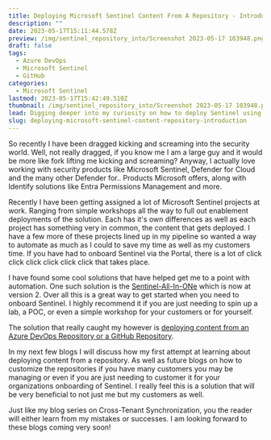 ```yaml
---
title: Deploying Microsoft Sentinel Content From A Repository - Introduction
description: ""
date: 2023-05-17T15:11:44.578Z
preview: /img/sentinel_repository_into/Screenshot 2023-05-17 103948.png
draft: false
tags:
  - Azure DevOps
  - Microsoft Sentinel
  - GitHub
categories:
  - Microsoft Sentinel
lastmod: 2023-05-17T15:42:49.510Z
thumbnail: /img/sentinel_repository_into/Screenshot 2023-05-17 103948.png
lead: Digging deeper into my curiosity on how to deploy Sentinel using ADO or GitHub
slug: deploying-microsoft-sentinel-content-repository-introduction
---
```

So recently I have been dragged kicking and screaming into the security world.  Well, not really dragged, if you know me I am a large guy and it would be more like fork lifting me kicking and screaming?  Anyway, I actually love working with security products like Microsoft Sentinel, Defender for Cloud and the many other Defender for.. Products Microsoft offers, along with Identify solutions like Entra Permissions Management and more.

Recently I have been getting assigned a lot of Microsoft Sentinel projects at work.  Ranging from simple workshops all the way to full out enablement deployments of the solution.  Each has it's own differences as well as each project has something very in common, the content that gets deployed.  I have a few more of these projects lined up in my pipeline so wanted a way to automate as much as I could to save my time as well as my customers time. If you have had to onboard Sentinel via the Portal, there is a lot of click click click click click click that takes place.

I have found some cool solutions that have helped get me to a point with automation. One such solution is the [Sentinel-All-In-ONe](https://github.com/Azure/Azure-Sentinel/tree/master/Tools/Sentinel-All-In-One) which is now at version 2.  Over all this is a great way to get started when you need to onboard Sentinel. I highly recommend it if you are just needing to spin up a lab, a POC, or even a simple workshop for your customers or for yourself.

The solution that really caught my however is [deploying content from an Azure DevOps Repository or a GitHub Repository](https://learn.microsoft.com/en-us/azure/sentinel/ci-cd?tabs=github).

In my next few blogs I will discuss how my first attempt at learning about deploying content from a repository. As well as future blogs on how to customize the repositories if you have many customers you may be managing or even if you are just needing to customer it for your organizations onboarding of Sentinel. I really feel this is a solution that will be very beneficial to not just me but my customers as well.

Just like my blog series on Cross-Tenant Synchronization, you the reader will either learn from my mistakes or successes. I am looking forward to these blogs coming very soon!
